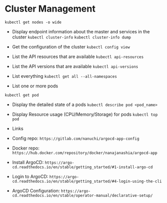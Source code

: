 # Cluster Management

`kubectl get nodes -o wide`

- Display endpoint information about the master and services in the cluster
  `kubectl cluster-info`
  `kubectl cluster-info dump`

- Get the configuration of the cluster
  `kubectl config view`

- List the API resources that are available
  `kubectl api-resources`

- List the API versions that are available
  `kubectl api-versions`

- List everything
  `kubectl get all --all-namespaces`

- List one or more pods

`kubectl get pod`

- Display the detailed state of a pods
  `kubectl describe pod <pod_name>`

- Display Resource usage (CPU/Memory/Storage) for pods
  `kubectl top pod`

- Links

- Config repo: `https://gitlab.com/nanuchi/argocd-app-config`

- Docker repo: `https://hub.docker.com/repository/docker/nanajanashia/argocd-app`

- Install ArgoCD: `https://argo-cd.readthedocs.io/en/stable/getting_started/#1-install-argo-cd`

- Login to ArgoCD: `https://argo-cd.readthedocs.io/en/stable/getting_started/#4-login-using-the-cli`

- ArgoCD Configuration: `https://argo-cd.readthedocs.io/en/stable/operator-manual/declarative-setup/`
